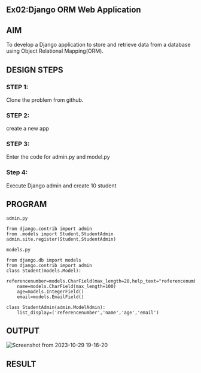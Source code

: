 ## Ex02:Django ORM Web Application

## AIM
To develop a Django application to store and retrieve data from a database using Object Relational Mapping(ORM).

## DESIGN STEPS

### STEP 1:
Clone the problem from github.
### STEP 2:
create a new app
### STEP 3:
Enter the code for admin.py and model.py
### Step 4:
Execute Django admin and create 10 student
## PROGRAM
```
admin.py

from django.contrib import admin
from .models import Student,StudentAdmin
admin.site.register(Student,StudentAdmin)

models.py

from django.db import models
from django.contrib import admin
class Student(models.Model):
    referencenumber=models.CharField(max_length=20,help_text="referencenumber")
    name=models.CharField(max_length=100)
    age=models.IntegerField()
    email=models.EmailField()

class StudentAdmin(admin.ModelAdmin):
    list_display=('referencenumber','name','age','email')

```

## OUTPUT

![Screenshot from 2023-10-29 19-16-20](https://github.com/DivyaMunirathnamm/django-orm-app/assets/147474097/87fb70be-d37f-4bb8-b56e-fcf8a64fe00a)


## RESULT
